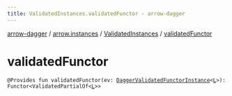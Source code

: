 ```yaml
---
title: ValidatedInstances.validatedFunctor - arrow-dagger
---
```


[arrow-dagger](../../index.html) / [arrow.instances](../index.html) / [ValidatedInstances](index.html) / [validatedFunctor](./validated-functor.html)

# validatedFunctor

`@Provides fun validatedFunctor(ev: `[`DaggerValidatedFunctorInstance`](../-dagger-validated-functor-instance/index.html)`<`[`L`](index.html#L)`>): Functor<ValidatedPartialOf<`[`L`](index.html#L)`>>`